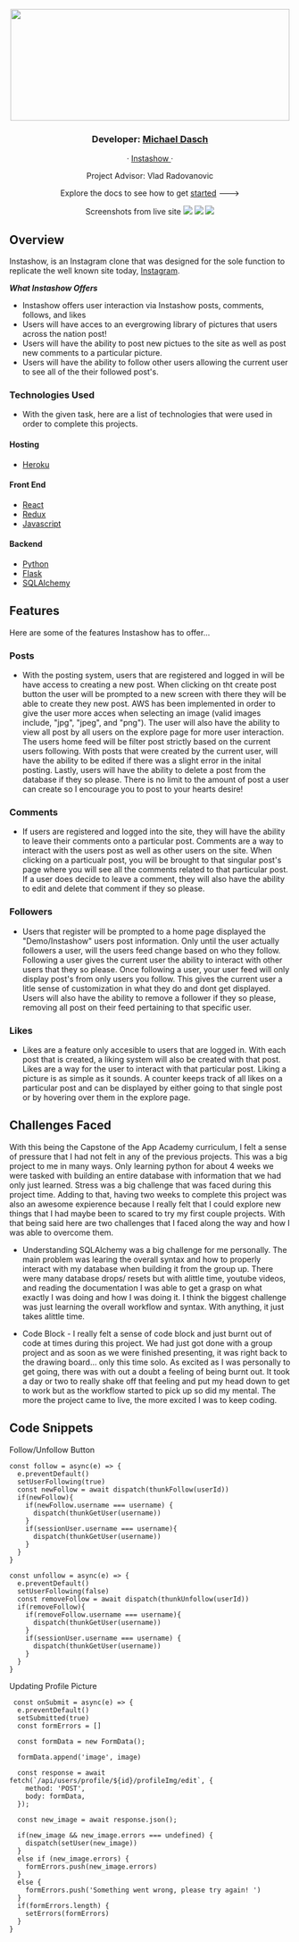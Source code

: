 <p align="center">
  <img src="https://user-images.githubusercontent.com/95194326/184575846-d4c1a9ad-f334-4ca2-a187-78862727d14f.png" width="500" height="200">
  <h3 align="center">Developer:
    <a href="https://github.com/MDasch22"> Michael Dasch </a>
  </h3>
  <p align='center'>
    ·
    <a href="https://instashow.herokuapp.com/">
      Instashow
    </a>
    ·
  </p>
  <p align="center">Project Advisor: Vlad Radovanovic </p>
  <p align='center'>
    Explore the docs to see how to get 
    <a href="https://github.com/MDasch22/Instashow/wiki">started</a>
    --->
  </p>
  <p align="center"> Screenshots from live site 
    <img src='https://user-images.githubusercontent.com/95194326/184576006-b91a818a-e33f-44eb-a3e5-cc4051fae45e.png'>
    <img src='https://user-images.githubusercontent.com/95194326/184576125-769222e0-8213-4f9d-9bd3-eacf73c33911.png'>
    <img src='https://user-images.githubusercontent.com/95194326/184576173-f9e2424a-c08e-4b47-91e7-d0166f2816eb.png'>
  </p>
</p>


## Overview 
  Instashow, is an Instagram clone that was designed for the sole function to replicate the well known site today, [Instagram](https://www.instagram.com/).
  
  ***What Instashow Offers***
  - Instashow offers user interaction via Instashow posts, comments, follows, and likes
  - Users will have acces to an evergrowing library of pictures that users across the nation post!
  - Users will have the ability to post new pictues to the site as well as post new comments to a particular picture.
  - Users will have the ability to follow other users allowing the current user to see all of the their followed post's.
  
 ### Technologies Used 
  
  - With the given task, here are a list of technologies that were used in order to complete this projects. 
  
  #### Hosting 
   - [Heroku](https://dashboard.heroku.com/)
  
  #### Front End
   - [React](https://reactjs.org/)
   - [Redux](https://redux.js.org/)
   - [Javascript](https://www.javascript.com/)
   
  #### Backend
  - [Python](https://www.python.org/)
  - [Flask](https://flask.palletsprojects.com/en/2.2.x/)
  - [SQLAlchemy](https://www.sqlalchemy.org/)

   
   
 ## Features 
  Here are some of the features Instashow has to offer...
  
  ### Posts
   - With the posting system, users that are registered and logged in will be have access to creating a new post. When clicking on tht create post button the user         will be prompted to a new screen with there they will be able to create they new post. AWS has been implemented in order to give the user more acces when               selecting an image (valid images include, "jpg", "jpeg", and "png"). The user will also have the ability to view all post by all users on the explore page for         more user interaction. The users home feed will be filter post strictly based on the current users following. With posts that were created by the current user,         will have the ability to be edited if there was a slight error in the inital posting. Lastly, users will have the ability to delete a post from the database if         they so please. There is no limit to the amount of post a user can create so I encourage you to post to your hearts desire!
    
  ### Comments 
   - If users are registered and logged into the site, they will have the ability to leave their comments onto a particular post. Comments are a way to interact with the users post as well as other users on the site. When clicking on a particualr post, you will be brought to that singular post's page where you will see all the comments related to that particular post. If a user does decide to leave a comment, they will also have the ability to edit and delete that comment if they so please. 
    
  ### Followers 
   - Users that register will be prompted to a home page displayed the "Demo/Instashow" users post information. Only until the user actually followers a user, will the users feed change based on who they follow. Following a user gives the current user the ability to interact with other users that they so please. Once following a user, your user feed will only display post's from only users you follow. This gives the current user a litle sense of customization in what they do and dont get displayed. Users will also have the ability to remove a follower if they so please, removing all post on their feed pertaining to that specific user. 
   
  ### Likes 
   - Likes are a feature only accesible to users that are logged in. With each post that is created, a liking system will also be created with that post. Likes are a way for the user to interact with that particular post. Liking a picture is as simple as it sounds. A counter keeps track of all likes on a particular post and can be displayed by either going to that single post or by hovering over them in the explore page. 
    
 
 ## Challenges Faced
 
 With this being the Capstone of the App Academy curriculum, I felt a sense of pressure that I had not felt in any of the previous projects. This was a big project to me in many ways. Only learning python for about 4 weeks we were tasked with building an entire database with information that we had only just learned. Stress was a big challenge that was faced during this project time. Adding to that, having two weeks to complete this project was also an awesome expierence because I really felt that I could explore new things that I had maybe been to scared to try my first couple projects. With that being said here are two challenges that I faced along the way and how I was able to overcome them. 
 
 - Understanding SQLAlchemy was a big challenge for me personally. The main problem was learing the overall syntax and how to properly interact with my database when building it from the group up. There were many database drops/ resets but with alittle time, youtube videos, and reading the documentation I was able to get a grasp on what exactly I was doing and how I was doing it. I think the biggest challenge was just learning the overall workflow and syntax. With anything, it just takes alittle time. 
 
 - Code Block - I really felt a sense of code block and just burnt out of code at times during this project. We had just got done with a group project and as soon as we were finished presenting, it was right back to the drawing board... only this time solo.  As excited as I was personally to get going, there was with out a doubt a feeling of being burnt out. It took a day or two to really shake off that feeling and put my head down to get to work but as the workflow started to pick up so did my mental. The more the project came to live, the more excited I was to keep coding. 
  
 
 ## Code Snippets
 Follow/Unfollow Button
  ```
  const follow = async(e) => {
    e.preventDefault()
    setUserFollowing(true)
    const newFollow = await dispatch(thunkFollow(userId))
    if(newFollow){
      if(newFollow.username === username) {
        dispatch(thunkGetUser(username))
      }
      if(sessionUser.username === username){
        dispatch(thunkGetUser(username))
      }
    }
  }

  const unfollow = async(e) => {
    e.preventDefault()
    setUserFollowing(false)
    const removeFollow = await dispatch(thunkUnfollow(userId))
    if(removeFollow){
      if(removeFollow.username === username){
        dispatch(thunkGetUser(username))
      }
      if(sessionUser.username === username) {
        dispatch(thunkGetUser(username))
      }
    }
  }
  ```
  
  Updating Profile Picture
  ```
   const onSubmit = async(e) => {
    e.preventDefault()
    setSubmitted(true)
    const formErrors = []

    const formData = new FormData();

    formData.append('image', image)

    const response = await fetch(`/api/users/profile/${id}/profileImg/edit`, {
      method: 'POST',
      body: formData,
    });

    const new_image = await response.json();

    if(new_image && new_image.errors === undefined) {
      dispatch(setUser(new_image))
    }
    else if (new_image.errors) {
      formErrors.push(new_image.errors)
    }
    else {
      formErrors.push('Something went wrong, please try again! ')
    }
    if(formErrors.length) {
      setErrors(formErrors)
    }
  }
  ```
   

